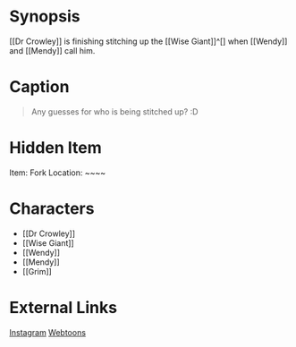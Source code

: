 # Synopsis
[[Dr Crowley]] is finishing stitching up the [[Wise Giant]]^[] when [[Wendy]] and [[Mendy]] call him.

# Caption
> Any guesses for who is being stitched up? :D

# Hidden Item
Item: Fork
Location: ~~~~

# Characters
* [[Dr Crowley]]
* [[Wise Giant]]
* [[Wendy]]
* [[Mendy]]
* [[Grim]]

# External Links
[Instagram](https://www.instagram.com/p/B4GIhatDnti/)
[Webtoons](https://www.webtoons.com/en/challenge/twistwood-tales/14-dr-crowley/viewer?title_no=344740&episode_no=15)